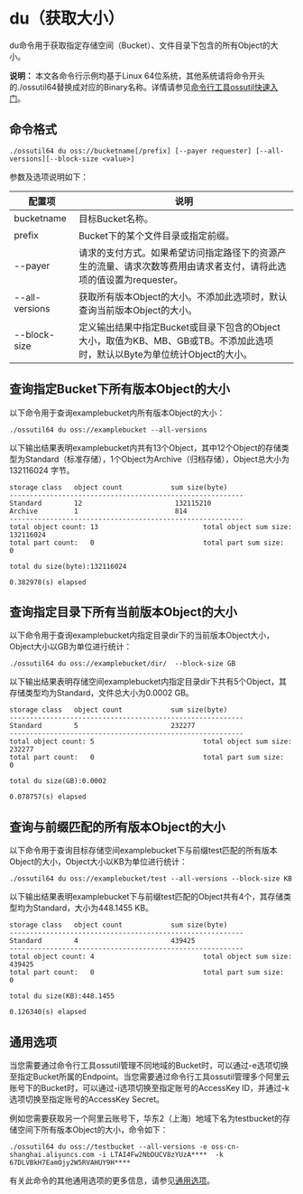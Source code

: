 # du（获取大小）

du命令用于获取指定存储空间（Bucket）、文件目录下包含的所有Object的大小。

**说明：** 本文各命令行示例均基于Linux 64位系统，其他系统请将命令开头的./ossutil64替换成对应的Binary名称。详情请参见[命令行工具ossutil快速入门](/cn.zh-CN/快速入门/命令行工具ossutil快速入门.md)。

## 命令格式

```
./ossutil64 du oss://bucketname[/prefix] [--payer requester] [--all-versions][--block-size <value>]
```

参数及选项说明如下：

|配置项|说明|
|---|--|
|bucketname|目标Bucket名称。|
|prefix|Bucket下的某个文件目录或指定前缀。|
|--payer|请求的支付方式。如果希望访问指定路径下的资源产生的流量、请求次数等费用由请求者支付，请将此选项的值设置为requester。|
|--all-versions|获取所有版本Object的大小。不添加此选项时，默认查询当前版本Object的大小。|
|--block-size|定义输出结果中指定Bucket或目录下包含的Object大小，取值为KB、MB、GB或TB。不添加此选项时，默认以Byte为单位统计Object的大小。|

## 查询指定Bucket下所有版本Object的大小

以下命令用于查询examplebucket内所有版本Object的大小：

```
./ossutil64 du oss://examplebucket --all-versions
```

以下输出结果表明examplebucket内共有13个Object，其中12个Object的存储类型为Standard（标准存储），1个Object为Archive（归档存储），Object总大小为132116024 字节。

```
storage class   object count            sum size(byte)
----------------------------------------------------------
Standard        12                       132115210
Archive         1                        814
----------------------------------------------------------
total object count: 13                          total object sum size: 132116024
total part count:   0                           total part sum size:   0

total du size(byte):132116024

0.382978(s) elapsed
```

## 查询指定目录下所有当前版本Object的大小

以下命令用于查询examplebucket内指定目录dir下的当前版本Object大小，Object大小以GB为单位进行统计：

```
./ossutil64 du oss://examplebucket/dir/  --block-size GB
```

以下输出结果表明存储空间examplebucket内指定目录dir下共有5个Object，其存储类型均为Standard，文件总大小为0.0002 GB。

```
storage class   object count            sum size(byte)
----------------------------------------------------------
Standard        5                       232277
----------------------------------------------------------
total object count: 5                           total object sum size: 232277
total part count:   0                           total part sum size:   0

total du size(GB):0.0002

0.078757(s) elapsed
```

## 查询与前缀匹配的所有版本Object的大小

以下命令用于查询目标存储空间examplebucket下与前缀test匹配的所有版本Object的大小，Object大小以KB为单位进行统计：

```
./ossutil64 du oss://examplebucket/test --all-versions --block-size KB
```

以下输出结果表明examplebucket下与前缀test匹配的Object共有4个，其存储类型均为Standard，大小为448.1455 KB。

```
storage class   object count            sum size(byte)
----------------------------------------------------------
Standard        4                       439425
----------------------------------------------------------
total object count: 4                           total object sum size: 439425
total part count:   0                           total part sum size:   0

total du size(KB):448.1455

0.126340(s) elapsed
```

## 通用选项

当您需要通过命令行工具ossutil管理不同地域的Bucket时，可以通过-e选项切换至指定Bucket所属的Endpoint。当您需要通过命令行工具ossutil管理多个阿里云账号下的Bucket时，可以通过-i选项切换至指定账号的AccessKey ID，并通过-k选项切换至指定账号的AccessKey Secret。

例如您需要获取另一个阿里云账号下，华东2（上海）地域下名为testbucket的存储空间下所有版本Object的大小，命令如下：

```
./ossutil64 du oss://testbucket --all-versions -e oss-cn-shanghai.aliyuncs.com -i LTAI4Fw2NbDUCV8zYUzA****  -k 67DLVBkH7EamOjy2W5RVAHUY9H****
```

有关此命令的其他通用选项的更多信息，请参见[通用选项](/cn.zh-CN/常用工具/命令行工具ossutil/查看选项.md)。

